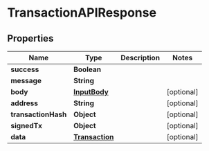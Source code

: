 

# TransactionAPIResponse


## Properties

| Name | Type | Description | Notes |
|------------ | ------------- | ------------- | -------------|
|**success** | **Boolean** |  |  |
|**message** | **String** |  |  |
|**body** | [**InputBody**](InputBody.md) |  |  [optional] |
|**address** | **String** |  |  [optional] |
|**transactionHash** | **Object** |  |  [optional] |
|**signedTx** | **Object** |  |  [optional] |
|**data** | [**Transaction**](Transaction.md) |  |  [optional] |



